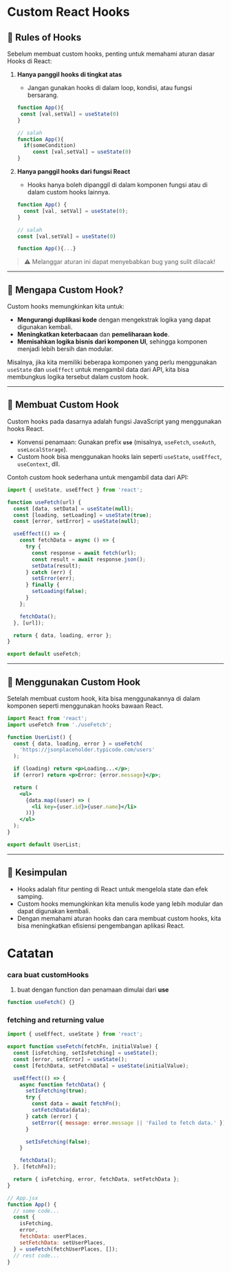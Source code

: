 # Custom React Hooks

## 📌 Rules of Hooks

Sebelum membuat custom hooks, penting untuk memahami aturan dasar Hooks di React:

1.  **Hanya panggil hooks di tingkat atas**

    - Jangan gunakan hooks di dalam loop, kondisi, atau fungsi bersarang.

    ```jsx
    function App(){
     const [val,setVal] = useState(0)
    }

    // salah
    function App(){
      if(someCondition)
         const [val,setVal] = useState(0)
    }
    ```

2.  **Hanya panggil hooks dari fungsi React**

    - Hooks hanya boleh dipanggil di dalam komponen fungsi atau di dalam custom hooks
      lainnya.

    ```jsx
    function App() {
      const [val, setVal] = useState(0);
    }

    // salah
    const [val,setVal] = useState(0)

    function App(){...}
    ```

> ⚠️ Melanggar aturan ini dapat menyebabkan bug yang sulit dilacak!

---

## 🤔 Mengapa Custom Hook?

Custom hooks memungkinkan kita untuk:

- **Mengurangi duplikasi kode** dengan mengekstrak logika yang dapat digunakan
  kembali.
- **Meningkatkan keterbacaan** dan **pemeliharaan kode**.
- **Memisahkan logika bisnis dari komponen UI**, sehingga komponen menjadi lebih
  bersih dan modular.

Misalnya, jika kita memiliki beberapa komponen yang perlu menggunakan `useState` dan
`useEffect` untuk mengambil data dari API, kita bisa membungkus logika tersebut dalam
custom hook.

---

## 🔨 Membuat Custom Hook

Custom hooks pada dasarnya adalah fungsi JavaScript yang menggunakan hooks React.

- Konvensi penamaan: Gunakan prefix **`use`** (misalnya, `useFetch`, `useAuth`,
  `useLocalStorage`).
- Custom hook bisa menggunakan hooks lain seperti `useState`, `useEffect`,
  `useContext`, dll.

Contoh custom hook sederhana untuk mengambil data dari API:

```jsx
import { useState, useEffect } from 'react';

function useFetch(url) {
  const [data, setData] = useState(null);
  const [loading, setLoading] = useState(true);
  const [error, setError] = useState(null);

  useEffect(() => {
    const fetchData = async () => {
      try {
        const response = await fetch(url);
        const result = await response.json();
        setData(result);
      } catch (err) {
        setError(err);
      } finally {
        setLoading(false);
      }
    };

    fetchData();
  }, [url]);

  return { data, loading, error };
}

export default useFetch;
```

---

## 🚀 Menggunakan Custom Hook

Setelah membuat custom hook, kita bisa menggunakannya di dalam komponen seperti
menggunakan hooks bawaan React.

```jsx
import React from 'react';
import useFetch from './useFetch';

function UserList() {
  const { data, loading, error } = useFetch(
    'https://jsonplaceholder.typicode.com/users'
  );

  if (loading) return <p>Loading...</p>;
  if (error) return <p>Error: {error.message}</p>;

  return (
    <ul>
      {data.map((user) => (
        <li key={user.id}>{user.name}</li>
      ))}
    </ul>
  );
}

export default UserList;
```

---

## 🎯 Kesimpulan

- Hooks adalah fitur penting di React untuk mengelola state dan efek samping.
- Custom hooks memungkinkan kita menulis kode yang lebih modular dan dapat digunakan
  kembali.
- Dengan memahami aturan hooks dan cara membuat custom hooks, kita bisa meningkatkan
  efisiensi pengembangan aplikasi React.

# Catatan

### cara buat customHooks

1. buat dengan function dan penamaan dimulai dari **use**

```jsx
function useFetch() {}
```

### fetching and returning value

```jsx
import { useEffect, useState } from 'react';

export function useFetch(fetchFn, initialValue) {
  const [isFetching, setIsFetching] = useState();
  const [error, setError] = useState();
  const [fetchData, setFetchData] = useState(initialValue);

  useEffect(() => {
    async function fetchData() {
      setIsFetching(true);
      try {
        const data = await fetchFn();
        setFetchData(data);
      } catch (error) {
        setError({ message: error.message || 'Failed to fetch data.' });
      }

      setIsFetching(false);
    }

    fetchData();
  }, [fetchFn]);

  return { isFetching, error, fetchData, setFetchData };
}
```

```jsx
// App.jsx
function App() {
  // some code...
  const {
    isFetching,
    error,
    fetchData: userPlaces,
    setFetchData: setUserPlaces,
  } = useFetch(fetchUserPlaces, []);
  // rest code...
}
```
